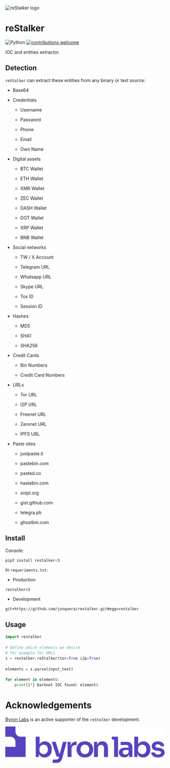 ![reStalker logo](https://github.com/junquera/restalker/blob/develop/doc/img/icon.png?raw=true)

# reStalker

![Python](https://img.shields.io/badge/python-3670A0?style=for-the-badge&logo=python&logoColor=ffdd54)
[![contributions welcome](https://img.shields.io/badge/contributions-welcome-brightgreen.svg?style=flat)](https://github.com/dwyl/esta/issues)

IOC and entities extractor.

## Detection

`reStalker` can extract these entities from any binary or text source:

- Base64

- Credentials

    - Username

    - Password

    - Phone

    - Email

    - Own Name

- Digital assets

    - BTC Wallet

    - ETH Wallet

    - XMR Wallet

    - ZEC Wallet

    - DASH Wallet

    - DOT Wallet

    - XRP Wallet

    - BNB Wallet

- Social networks

    - TW / X Account

    - Telegram URL

    - Whatsapp URL

    - Skype URL

    - Tox ID

    - Session ID

- Hashes

    - MD5

    - SHA1

    - SHA256

- Credit Cards

    - Bin Numbers

    - Credit Card Numbers

- URLs

    - Tor URL

    - I2P URL

    - Freenet URL

    - Zeronet URL

    - IPFS URL

- Paste sites

    - justpaste.it

    - pastebin.com

    - pasted.co

    - hastebin.com

    - snipt.org

    - gist.github.com

    - telegra.ph

    - ghostbin.com

## Install

Console:

```sh
pip3 install restalker<3
```

In `requeriments.txt`:

* Production

```
restalker<3
```

* Development

```
git+https://github.com/junquera/restalker.git#egg=restalker
```

## Usage

```python
import restalker

# Define which elements we desire
# for example Tor URLs
s = restalker.reStalker(tor=True i2p=True)

elements = s.parse(input_text)

for element in elements:
    print([*] Darknet IOC found: element)
```

# Acknowledgements

[Byron Labs](https://byronlabs.io/) is an active supporter of the `reStalker` development.

![Byron Labs Logo](doc/img/logo_byronlabs.png)
